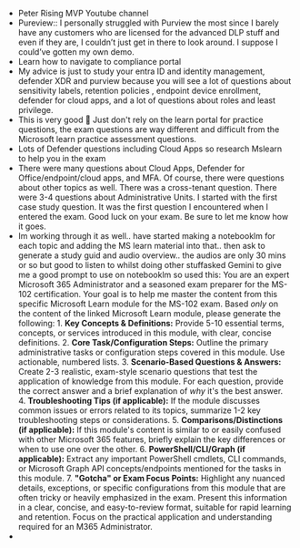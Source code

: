 - Peter Rising MVP Youtube channel
- Pureview:: I personally struggled with Purview the most since I barely have any customers who are licensed for the advanced DLP stuff and even if they are, I couldn’t just get in there to look around. I suppose I could’ve gotten my own demo.
- Learn how to navigate to compliance portal
- My advice is just to study your entra ID and identity management, defender XDR and purview because you will see a lot of questions about sensitivity labels, retention policies , endpoint device enrollment, defender for cloud apps, and a lot of questions about roles and least privilege.
- This is very good 💯 Just don't rely on the learn portal for practice questions, the exam questions are way different and difficult from the Microsoft learn practice assessment questions.
- Lots of Defender questions including Cloud Apps so research Mslearn to help you in the exam
- There were many questions about Cloud Apps, Defender for Office/endpoint/cloud apps, and MFA. Of course, there were questions about other topics as well. There was a cross-tenant question. There were 3-4 questions about Administrative Units. I started with the first case study question. It was the first question I encountered when I entered the exam. Good luck on your exam. Be sure to let me know how it goes.
- Im working through it as well.. have started making a notebooklm for each topic and adding the MS learn material into that.. then ask to generate a study guid and audio overview.. the audios are only 30 mins or so but good to listen to whilst doing other stuffasked Gemini to give me a good prompt to use on notebooklm so used this: You are an expert Microsoft 365 Administrator and a seasoned exam preparer for the MS-102 certification. Your goal is to help me master the content from this specific Microsoft Learn module for the MS-102 exam. Based *only* on the content of the linked Microsoft Learn module, please generate the following: 1. **Key Concepts & Definitions:** Provide 5-10 essential terms, concepts, or services introduced in this module, with clear, concise definitions. 2. **Core Task/Configuration Steps:** Outline the primary administrative tasks or configuration steps covered in this module. Use actionable, numbered lists. 3. **Scenario-Based Questions & Answers:** Create 2-3 realistic, exam-style scenario questions that test the application of knowledge from this module. For each question, provide the correct answer and a brief explanation of *why* it's the best answer. 4. **Troubleshooting Tips (if applicable):** If the module discusses common issues or errors related to its topics, summarize 1-2 key troubleshooting steps or considerations. 5. **Comparisons/Distinctions (if applicable):** If this module's content is similar to or easily confused with other Microsoft 365 features, briefly explain the key differences or when to use one over the other. 6. **PowerShell/CLI/Graph (if applicable):** Extract any important PowerShell cmdlets, CLI commands, or Microsoft Graph API concepts/endpoints mentioned for the tasks in this module. 7. **"Gotcha" or Exam Focus Points:** Highlight any nuanced details, exceptions, or specific configurations from this module that are often tricky or heavily emphasized in the exam. Present this information in a clear, concise, and easy-to-review format, suitable for rapid learning and retention. Focus on the practical application and understanding required for an M365 Administrator.
- 
